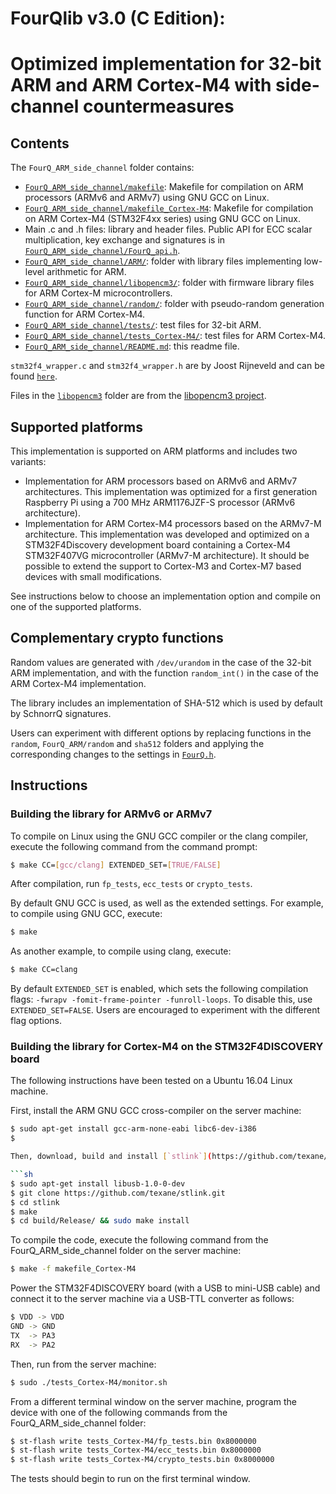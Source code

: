 # FourQlib v3.0 (C Edition): 
# Optimized implementation for 32-bit ARM and ARM Cortex-M4 with side-channel countermeasures
 
## Contents

The `FourQ_ARM_side_channel` folder contains:

* [`FourQ_ARM_side_channel/makefile`](makefile): Makefile for compilation on ARM processors (ARMv6 and ARMv7) using GNU GCC on Linux.
* [`FourQ_ARM_side_channel/makefile_Cortex-M4`](makefile_Cortex-M4): Makefile for compilation on ARM Cortex-M4 (STM32F4xx series) 
using GNU GCC on Linux.
* Main .c and .h files: library and header files. Public API for ECC scalar multiplication, key exchange and signatures is in 
[`FourQ_ARM_side_channel/FourQ_api.h`](FourQ_api.h).        
* [`FourQ_ARM_side_channel/ARM/`](ARM/): folder with library files implementing low-level arithmetic for ARM.
* [`FourQ_ARM_side_channel/libopencm3/`](libopencm3/): folder with firmware library files for ARM Cortex-M microcontrollers.
* [`FourQ_ARM_side_channel/random/`](random/): folder with pseudo-random generation function for ARM Cortex-M4.
* [`FourQ_ARM_side_channel/tests/`](tests/): test files for 32-bit ARM.
* [`FourQ_ARM_side_channel/tests_Cortex-M4/`](tests_Cortex-M4/): test files for ARM Cortex-M4.
* [`FourQ_ARM_side_channel/README.md`](README.md): this readme file.

`stm32f4_wrapper.c` and `stm32f4_wrapper.h` are by Joost Rijneveld and can be found 
[`here`](https://github.com/joostrijneveld/STM32-getting-started).

Files in the [`libopencm3`](libopencm3/) folder are from the [libopencm3 project](https://github.com/libopencm3/libopencm3).

## Supported platforms

This implementation is supported on ARM platforms and includes two variants: 

*  Implementation for ARM processors based on ARMv6 and ARMv7 architectures. This implementation was optimized
     for a first generation Raspberry Pi using a 700 MHz ARM1176JZF-S processor (ARMv6 architecture).
* Implementation for ARM Cortex-M4 processors based on the ARMv7-M architecture. This implementation was 
     developed and optimized on a STM32F4Discovery development board containing a Cortex-M4 STM32F407VG microcontroller (ARMv7-M architecture). It should be possible to extend the support to Cortex-M3 and Cortex-M7 based devices with small modifications.   

See instructions below to choose an implementation option and compile on one of the supported platforms.
   
## Complementary crypto functions

Random values are generated with `/dev/urandom` in the case of the 32-bit ARM implementation, and with the function
`random_int()` in the case of the ARM Cortex-M4 implementation.
  
The library includes an implementation of SHA-512 which is used by default by SchnorrQ signatures.

Users can experiment with different options by replacing functions in the `random`, `FourQ_ARM/random` and `sha512` folders 
and applying the corresponding changes to the settings in [`FourQ.h`](FourQ.h). 

## Instructions

### Building the library for ARMv6 or ARMv7

To compile on Linux using the GNU GCC compiler or the clang compiler, execute the following command from the command prompt:

```sh
$ make CC=[gcc/clang] EXTENDED_SET=[TRUE/FALSE]
```

After compilation, run `fp_tests`, `ecc_tests` or `crypto_tests`.

By default GNU GCC is used, as well as the extended settings. 
For example, to compile using GNU GCC, execute:

```sh
$ make
```

As another example, to compile using clang, execute:

```sh
$ make CC=clang
```

By default `EXTENDED_SET` is enabled, which sets the following compilation flags: `-fwrapv -fomit-frame-pointer
-funroll-loops`. To disable this, use `EXTENDED_SET=FALSE`.
Users are encouraged to experiment with the different flag options.

### Building the library for Cortex-M4 on the STM32F4DISCOVERY board

The following instructions have been tested on a Ubuntu 16.04 Linux machine.

First, install the ARM GNU GCC cross-compiler on the server machine:

```sh
$ sudo apt-get install gcc-arm-none-eabi libc6-dev-i386
$

Then, download, build and install [`stlink`](https://github.com/texane/stlink).

```sh
$ sudo apt-get install libusb-1.0-0-dev
$ git clone https://github.com/texane/stlink.git
$ cd stlink
$ make
$ cd build/Release/ && sudo make install
```

To compile the code, execute the following command from the FourQ_ARM_side_channel folder on the server machine:
 
```sh
$ make -f makefile_Cortex-M4
```

Power the STM32F4DISCOVERY board (with a USB to mini-USB cable) and connect it to the server machine via a 
USB-TTL converter as follows:

```sh
$ VDD -> VDD
GND -> GND 
TX  -> PA3 
RX  -> PA2 
```

Then, run from the server machine:

```sh
$ sudo ./tests_Cortex-M4/monitor.sh
```

From a different terminal window on the server machine, program the device with one of the following commands
from the FourQ_ARM_side_channel folder:

```sh
$ st-flash write tests_Cortex-M4/fp_tests.bin 0x8000000
$ st-flash write tests_Cortex-M4/ecc_tests.bin 0x8000000
$ st-flash write tests_Cortex-M4/crypto_tests.bin 0x8000000
```

The tests should begin to run on the first terminal window.
